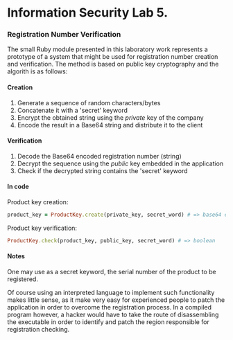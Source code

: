 
# Information Security Lab 5.

### Registration Number Verification

The small Ruby module presented in this laboratory work represents a prototype of a system that might be used for registration number creation and verification. The method is based on public key cryptography and the algorith is as follows:

#### Creation

1. Generate a sequence of random characters/bytes
2. Concatenate it with a 'secret' keyword
3. Encrypt the obtained string using the *private* key of the company
4. Encode the result in a Base64 string and distribute it to the client

#### Verification

1. Decode the Base64 encoded registration number (string)
2. Decrypt the sequence using the *public* key embedded in the application
3. Check if the decrypted string contains the 'secret' keyword

#### In code

Product key creation:

```ruby
product_key = ProductKey.create(private_key, secret_word) # => base64 encoded string
```

Product key verification:

```ruby
ProductKey.check(product_key, public_key, secret_word) # => boolean
```

#### Notes

One may use as a secret keyword, the serial number of the product to be registered.

Of course using an interpreted language to implement such functionality makes little sense, as it make very easy for experienced people to patch the application in order to overcome the registration process. In a compiled program however, a hacker would have to take the route of disassembling the executable in order to identify and patch the region responsible for registration checking.



